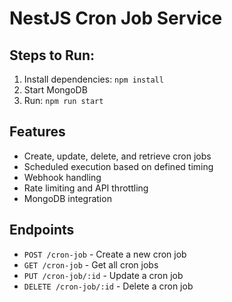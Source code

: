 # NestJS Cron Job Service

## Steps to Run:
1. Install dependencies: `npm install`
2. Start MongoDB
3. Run: `npm run start`

## Features
- Create, update, delete, and retrieve cron jobs
- Scheduled execution based on defined timing
- Webhook handling
- Rate limiting and API throttling
- MongoDB integration

## Endpoints
- `POST /cron-job` - Create a new cron job
- `GET /cron-job` - Get all cron jobs
- `PUT /cron-job/:id` - Update a cron job
- `DELETE /cron-job/:id` - Delete a cron job